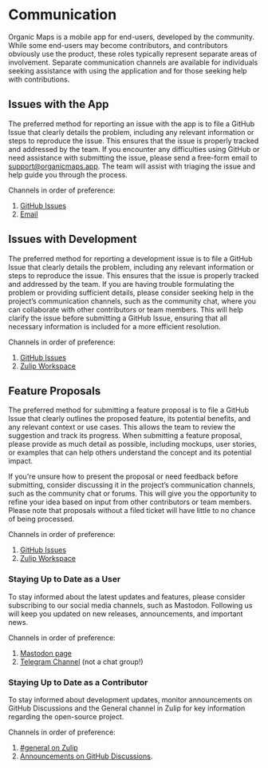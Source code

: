 # Communication

Organic Maps is a mobile app for end-users, developed by the community. While some end-users may become contributors, and contributors obviously use the product, these roles typically represent separate areas of involvement. Separate communication channels are available for individuals seeking assistance with using the application and for those seeking help with contributions.

## Issues with the App

The preferred method for reporting an issue with the app is to file a GitHub Issue that clearly details the problem, including any relevant information or steps to reproduce the issue. This ensures that the issue is properly tracked and addressed by the team. If you encounter any difficulties using GitHub or need assistance with submitting the issue, please send a free-form email to support@organicmaps.app. The team will assist with triaging the issue and help guide you through the process.

Channels in order of preference:

1. [GitHub Issues](https://github.com/organicmaps/organicmaps/issues/)
2. [Email](mailto:support@organicmaps.app)

## Issues with Development

The preferred method for reporting a development issue is to file a GitHub Issue that clearly details the problem, including any relevant information or steps to reproduce the issue. This ensures that the issue is properly tracked and addressed by the team. If you are having trouble formulating the problem or providing sufficient details, please consider seeking help in the project’s communication channels, such as the community chat, where you can collaborate with other contributors or team members. This will help clarify the issue before submitting a GitHub Issue, ensuring that all necessary information is included for a more efficient resolution.

Channels in order of preference:

1. [GitHub Issues](https://github.com/organicmaps/organicmaps/issues/)
2. [Zulip Workspace](https://organicmaps.zulipchat.com)

## Feature Proposals

The preferred method for submitting a feature proposal is to file a GitHub Issue that clearly outlines the proposed feature, its potential benefits, and any relevant context or use cases. This allows the team to review the suggestion and track its progress. When submitting a feature proposal, please provide as much detail as possible, including mockups, user stories, or examples that can help others understand the concept and its potential impact.

If you're unsure how to present the proposal or need feedback before submitting, consider discussing it in the project’s communication channels, such as the community chat or forums. This will give you the opportunity to refine your idea based on input from other contributors or team members. Please note that proposals without a filed ticket will have little to no chance of being processed.

Channels in order of preference:

1. [GitHub Issues](https://github.com/organicmaps/organicmaps/issues/)
2. [Zulip Workspace](https://organicmaps.zulipchat.com)

### Staying Up to Date as a User

To stay informed about the latest updates and features, please consider subscribing to our social media channels, such as Mastodon. Following us will keep you updated on new releases, announcements, and important news.

Channels in order of preference:

1. [Mastodon page](https://mastodon.social/@organicmaps)
2. [Telegram Channel](https://t.me/OrganicMapsApp) (not a chat group!)

### Staying Up to Date as a Contributor

To stay informed about development updates, monitor announcements on GitHub Discussions and the General channel in Zulip for key information regarding the open-source project.

Channels in order of preference:

1. [#general on Zulip](https://organicmaps.zulipchat.com/#narrow/channel/409110-General)
2. [Announcements on GitHub Discussions](https://github.com/orgs/organicmaps/discussions/categories/announcements).

## 